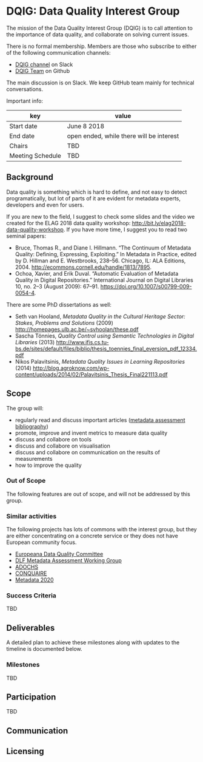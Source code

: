 
# DQIG: Data Quality Interest Group

The mission of the Data Quality Interest Group (DQIG) is to call attention to the importance of data quality, and collaborate on solving current issues. 

There is no formal membership. Members are those who subscribe to either of the following communication channels:

* [DQIG channel](https://elag-community.slack.com/messages/CB41TMKL2/details/) on Slack
* [DQIG Team](https://github.com/orgs/elag/teams/dqig) on Github

The main discussion is on Slack. We keep GitHub team mainly for technical conversations.

Important info:

| key | value |
| --- | --- |
| Start date | June 8 2018 |
| End date   | open ended, while there will be interest |
| Chairs     | TBD |
| Meeting Schedule | TBD |

## Background

Data quality is something which is hard to define, and not easy to detect programatically, but lot of parts of it are evident for metadata experts, developers and even for users.

If you are new to the field, I suggest to check some slides and the video we created for the ELAG 2018 data quality workshop: http://bit.ly/elag2018-data-quality-workshop. If you have more time, I suggest you to read two seminal papers:

* Bruce, Thomas R., and Diane I. Hillmann. “The Continuum of Metadata Quality: Defining, Expressing, Exploiting.” In Metadata in Practice, edited by D. Hillman and E. Westbrooks, 238–56. Chicago, IL: ALA Editions, 2004. http://ecommons.cornell.edu/handle/1813/7895.
* Ochoa, Xavier, and Erik Duval. “Automatic Evaluation of Metadata Quality in Digital Repositories.” International Journal on Digital Libraries 10, no. 2–3 (August 2009): 67–91. https://doi.org/10.1007/s00799-009-0054-4.

There are some PhD dissertations as well:

* Seth van Hooland, _Metadata Quality in the Cultural Heritage Sector: Stakes, Problems and Solutions_ (2009) http://homepages.ulb.ac.be/~svhoolan/these.pdf
* Sascha Tönnies, _Quality Control using Semantic Technologies in Digital Libraries_ (2013) http://www.ifis.cs.tu-bs.de/sites/default/files/biblio/thesis_toennies_final_eversion_pdf_12334.pdf
* Nikos Palavitsinis, _Metadata Quality Issues in Learning Repositories_ (2014) http://blog.agroknow.com/wp-content/uploads/2014/02/Palavitsinis_Thesis_Final221113.pdf

## Scope
The group will:

* regularly read and discuss important articles ([metadata assessment bibliography](https://www.zotero.org/groups/metadata_assessment))
* promote, improve and invent metrics to measure data quality
* discuss and collabore on tools
* discuss and collabore on visualisation
* discuss and collabore on communication on the results of measurements
* how to improve the quality

### Out of Scope
The following features are out of scope, and will not be addressed by this group.

### Similar activities

The following projects has lots of commons with the interest group, but they are either concentrating on a concrete service or they does not have European community focus.

* [Europeana Data Quality Committee](https://pro.europeana.eu/project/data-quality-committee)
* [DLF Metadata Assessment Working Group](http://dlfmetadataassessment.github.io/)
* [ADOCHS](http://adochs.be)
* [CONQUAIRE](http://conquaire.uni-bielefeld.de/)
* [Metadata 2020](http://metadata2020.org)

### Success Criteria
TBD

## Deliverables
A detailed plan to achieve these milestones along with updates to the timeline is documented below.

### Milestones
TBD

## Participation
TBD

## Communication


## Licensing


